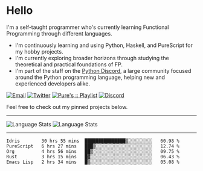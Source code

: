 # Hello

I'm a self-taught programmer who's currently learning Functional Programming through different languages.

- I'm continuously learning and using Python, Haskell, and PureScript for my hobby projects.
- I'm currently exploring broader horizons through studying the theoretical and practical foundations of FP.
- I'm part of the staff on the [Python Discord](https://git.pydis.com), a large community focused around the Python programming language, helping new and experienced developers alike.

[![Email](https://img.shields.io/badge/Email-Contact-red?style=for-the-badge&logo=gmail)](mailto:purefunctor@gmail.com)
[![Twitter](https://img.shields.io/badge/Twitter-Follow-blue?style=for-the-badge&logo=twitter)](https://twitter.com/PureFunctor)
[![Pure's :: Playlist](https://img.shields.io/badge/Spotify-Pure's%20%3A%3A%20Playlist-green?style=for-the-badge&logo=spotify)](https://open.spotify.com/playlist/5BszvF05rZWGC4I2nQTPUe)
[![Discord](https://img.shields.io/badge/Python-Discord-informational?style=for-the-badge&logo=discord)](https://discord.com/invite/python)

Feel free to check out my pinned projects below.

------

![Language Stats](https://github-readme-stats.vercel.app/api?username=PureFunctor&show_icons=true&theme=gruvbox&hide_border=true)
![Language Stats](https://github-readme-stats.vercel.app/api/top-langs/?username=PureFunctor&layout=compact&card_width=250&hide_border=true&theme=gruvbox&hide=dhall,html)

------

<!--START_SECTION:waka-->
```text
Idris        30 hrs 55 mins  ███████████████▒░░░░░░░░░   60.98 % 
PureScript   6 hrs 27 mins   ███▒░░░░░░░░░░░░░░░░░░░░░   12.74 % 
Org          4 hrs 56 mins   ██▒░░░░░░░░░░░░░░░░░░░░░░   09.75 % 
Rust         3 hrs 15 mins   █▓░░░░░░░░░░░░░░░░░░░░░░░   06.43 % 
Emacs Lisp   2 hrs 34 mins   █▒░░░░░░░░░░░░░░░░░░░░░░░   05.08 % 
```
<!--END_SECTION:waka-->
